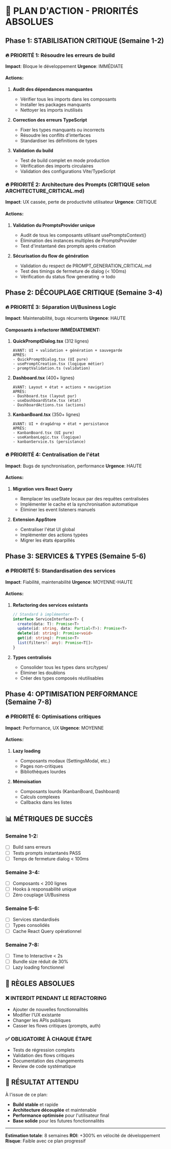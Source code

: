 # 🚨 PLAN D'ACTION - PRIORITÉS ABSOLUES

## Phase 1: STABILISATION CRITIQUE (Semaine 1-2)

### 🔥 PRIORITÉ 1: Résoudre les erreurs de build
**Impact**: Bloque le développement
**Urgence**: IMMÉDIATE

#### Actions:
1. **Audit des dépendances manquantes**
   - Vérifier tous les imports dans les composants
   - Installer les packages manquants
   - Nettoyer les imports inutilisés

2. **Correction des erreurs TypeScript**
   - Fixer les types manquants ou incorrects
   - Résoudre les conflits d'interfaces
   - Standardiser les définitions de types

3. **Validation du build**
   - Test de build complet en mode production
   - Vérification des imports circulaires
   - Validation des configurations Vite/TypeScript

### 🔥 PRIORITÉ 2: Architecture des Prompts (CRITIQUE selon ARCHITECTURE_CRITICAL.md)
**Impact**: UX cassée, perte de productivité utilisateur
**Urgence**: CRITIQUE

#### Actions:
1. **Validation du PromptsProvider unique**
   - Audit de tous les composants utilisant usePromptsContext()
   - Élimination des instances multiples de PromptsProvider
   - Test d'instantané des prompts après création

2. **Sécurisation du flow de génération**
   - Validation du respect de PROMPT_GENERATION_CRITICAL.md
   - Test des timings de fermeture de dialog (< 100ms)
   - Vérification du status flow generating → todo

## Phase 2: DÉCOUPLAGE CRITIQUE (Semaine 3-4)

### 🔥 PRIORITÉ 3: Séparation UI/Business Logic
**Impact**: Maintenabilité, bugs récurrents
**Urgence**: HAUTE

#### Composants à refactorer IMMÉDIATEMENT:
1. **QuickPromptDialog.tsx** (312 lignes)
   ```
   AVANT: UI + validation + génération + sauvegarde
   APRÈS: 
   - QuickPromptDialog.tsx (UI pure)
   - usePromptCreation.tsx (logique métier)
   - promptValidation.ts (validation)
   ```

2. **Dashboard.tsx** (400+ lignes)
   ```
   AVANT: Layout + état + actions + navigation
   APRÈS:
   - Dashboard.tsx (layout pur)
   - useDashboardState.tsx (état)
   - DashboardActions.tsx (actions)
   ```

3. **KanbanBoard.tsx** (350+ lignes)
   ```
   AVANT: UI + drag&drop + état + persistance
   APRÈS:
   - KanbanBoard.tsx (UI pure)
   - useKanbanLogic.tsx (logique)
   - kanbanService.ts (persistance)
   ```

### 🔥 PRIORITÉ 4: Centralisation de l'état
**Impact**: Bugs de synchronisation, performance
**Urgence**: HAUTE

#### Actions:
1. **Migration vers React Query**
   - Remplacer les useState locaux par des requêtes centralisées
   - Implémenter le cache et la synchronisation automatique
   - Éliminer les event listeners manuels

2. **Extension AppStore**
   - Centraliser l'état UI global
   - Implémenter des actions typées
   - Migrer les états éparpillés

## Phase 3: SERVICES & TYPES (Semaine 5-6)

### 🔥 PRIORITÉ 5: Standardisation des services
**Impact**: Fiabilité, maintenabilité
**Urgence**: MOYENNE-HAUTE

#### Actions:
1. **Refactoring des services existants**
   ```typescript
   // Standard à implémenter
   interface ServiceInterface<T> {
     create(data: T): Promise<T>
     update(id: string, data: Partial<T>): Promise<T>
     delete(id: string): Promise<void>
     get(id: string): Promise<T>
     list(filters?: any): Promise<T[]>
   }
   ```

2. **Types centralisés**
   - Consolider tous les types dans src/types/
   - Éliminer les doublons
   - Créer des types composés réutilisables

## Phase 4: OPTIMISATION PERFORMANCE (Semaine 7-8)

### 🔥 PRIORITÉ 6: Optimisations critiques
**Impact**: Performance, UX
**Urgence**: MOYENNE

#### Actions:
1. **Lazy loading**
   - Composants modaux (SettingsModal, etc.)
   - Pages non-critiques
   - Bibliothèques lourdes

2. **Mémoisation**
   - Composants lourds (KanbanBoard, Dashboard)
   - Calculs complexes
   - Callbacks dans les listes

## 📊 MÉTRIQUES DE SUCCÈS

### Semaine 1-2:
- [ ] Build sans erreurs
- [ ] Tests prompts instantanés PASS
- [ ] Temps de fermeture dialog < 100ms

### Semaine 3-4:
- [ ] Composants < 200 lignes
- [ ] Hooks à responsabilité unique
- [ ] Zéro couplage UI/Business

### Semaine 5-6:
- [ ] Services standardisés
- [ ] Types consolidés
- [ ] Cache React Query opérationnel

### Semaine 7-8:
- [ ] Time to Interactive < 2s
- [ ] Bundle size réduit de 30%
- [ ] Lazy loading fonctionnel

## 🚨 RÈGLES ABSOLUES

### ❌ INTERDIT PENDANT LE REFACTORING
- Ajouter de nouvelles fonctionnalités
- Modifier l'UX existante
- Changer les APIs publiques
- Casser les flows critiques (prompts, auth)

### ✅ OBLIGATOIRE À CHAQUE ÉTAPE
- Tests de régression complets
- Validation des flows critiques
- Documentation des changements
- Review de code systématique

## 🎯 RÉSULTAT ATTENDU

À l'issue de ce plan:
- **Build stable** et rapide
- **Architecture découplée** et maintenable
- **Performance optimisée** pour l'utilisateur final
- **Base solide** pour les futures fonctionnalités

---

**Estimation totale**: 8 semaines
**ROI**: +300% en vélocité de développement
**Risque**: Faible avec ce plan progressif